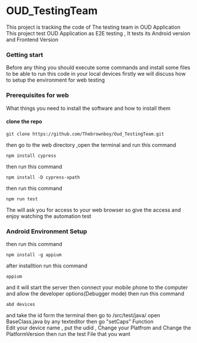 # OUD_TestingTeam
This project is tracking the code of The testing team in OUD Application  
This project test OUD Application as E2E testing , It tests its Android version and Frontend Version 
### Getting start 
Before any thing you should execute some commands and install some files to be able to run this code in your local devices firstly we will 
discuss how to setup the environment for web testing 
### Prerequisites for web 

What things you need to install the software and how to install them

#### clone the repo 

```
git clone https://github.com/Thebrownboy/Oud_TestingTeam.git
```

then go to the web directory ,open the terminal and  run this command 
```
npm install cypress 
```
then run this command 
```
npm install -D cypress-xpath
```
then run this command 
```
npm run test 
```

The will ask you for access to your web browser so give the access and enjoy watching the automation test 
### Android Environment Setup 

then run this command 
```
npm install -g appium
```
after installtion run this command 

```
appium 
```
and it will start the server 
then connect your mobile phone to the computer  and allow the developer options(Debugger mode)
then run this command 
```
abd devices 
```
and take the id form the terminal 
then go to /src/test/java/ open  BaseClass.java by any texteditor 
then go "setCaps" Function  
Edit your device name , put the udid , Change your Platfrom and Change the PlatformVersion
then run the test File that you want 
